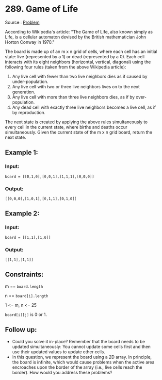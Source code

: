 # 289. Game of Life

Source : [Problem](https://leetcode.com/problems/game-of-life)

According to Wikipedia's article: "The Game of Life, also known simply as Life, is a cellular automaton devised by the British mathematician John Horton Conway in 1970."

The board is made up of an m x n grid of cells, where each cell has an initial state: live (represented by a 1) or dead (represented by a 0). Each cell interacts with its eight neighbors (horizontal, vertical, diagonal) using the following four rules (taken from the above Wikipedia article):

1. Any live cell with fewer than two live neighbors dies as if caused by under-population.
2. Any live cell with two or three live neighbors lives on to the next generation.
3. Any live cell with more than three live neighbors dies, as if by over-population.
4. Any dead cell with exactly three live neighbors becomes a live cell, as if by reproduction.

The next state is created by applying the above rules simultaneously to every cell in the current state, where births and deaths occur simultaneously. Given the current state of the m x n grid board, return the next state.

## Example 1:

### Input:

    board = [[0,1,0],[0,0,1],[1,1,1],[0,0,0]]

### Output:

    [[0,0,0],[1,0,1],[0,1,1],[0,1,0]]

## Example 2:

### Input:

    board = [[1,1],[1,0]]

### Output:

    [[1,1],[1,1]]

## Constraints:

m == `board.length`

n == `board[i].length`

1 <= m, n <= 25

`board[i][j]` is 0 or 1.

## Follow up:

- Could you solve it in-place? Remember that the board needs to be updated simultaneously: You cannot update some cells first and then use their updated values to update other cells.
- In this question, we represent the board using a 2D array. In principle, the board is infinite, which would cause problems when the active area encroaches upon the border of the array (i.e., live cells reach the border). How would you address these problems?
